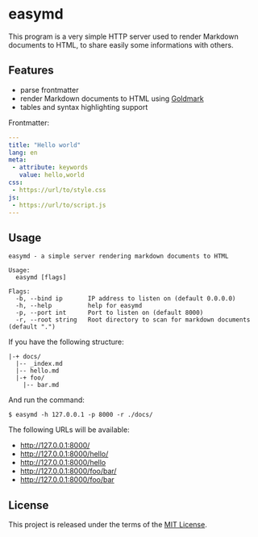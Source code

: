 # easymd

This program is a very simple HTTP server used to render Markdown documents to
HTML, to share easily some informations with others.

## Features

 - parse frontmatter
 - render Markdown documents to HTML using [Goldmark](https://github.com/yuin/goldmark)
 - tables and syntax highlighting support

Frontmatter:

```yaml
---
title: "Hello world"
lang: en
meta:
 - attribute: keywords
   value: hello,world
css:
 - https://url/to/style.css
js:
 - https://url/to/script.js
---
```

## Usage

```
easymd - a simple server rendering markdown documents to HTML

Usage:
  easymd [flags]

Flags:
  -b, --bind ip       IP address to listen on (default 0.0.0.0)
  -h, --help          help for easymd
  -p, --port int      Port to listen on (default 8000)
  -r, --root string   Root directory to scan for markdown documents (default ".")
```

If you have the following structure:

```
|-+ docs/
  |-- _index.md
  |-- hello.md
  |-+ foo/
    |-- bar.md
```

And run the command:

```
$ easymd -h 127.0.0.1 -p 8000 -r ./docs/
```

The following URLs will be available:

 - http://127.0.0.1:8000/
 - http://127.0.0.1:8000/hello/
 - http://127.0.0.1:8000/hello
 - http://127.0.0.1:8000/foo/bar/
 - http://127.0.0.1:8000/foo/bar

## License

This project is released under the terms of the [MIT License](./LICENSE.txt).
